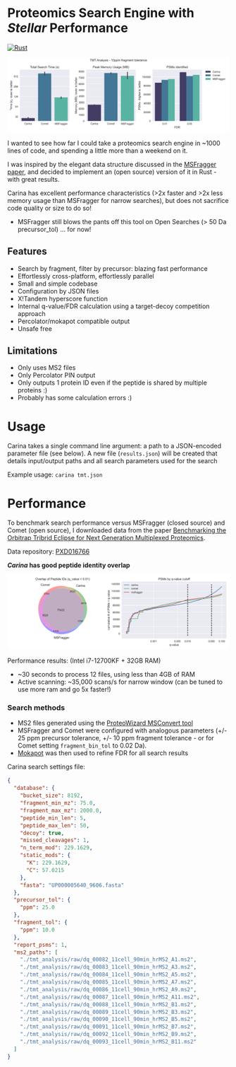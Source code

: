 # Proteomics Search Engine with *Stellar* Performance

[![Rust](https://github.com/lazear/carina/actions/workflows/rust.yml/badge.svg)](https://github.com/lazear/carina/actions/workflows/rust.yml)

<img src="figures/TMT_Panel.png" width="800">

I wanted to see how far I could take a proteomics search engine in ~1000 lines of code, and spending a little more than a weekend on it. 

I was inspired by the elegant data structure discussed in the [MSFragger paper](https://www.ncbi.nlm.nih.gov/pmc/articles/PMC5409104/), and decided to implement an (open source) version of it in Rust - with great results.

Carina has excellent performance characteristics (>2x faster and >2x less memory usage than MSFragger for narrow searches), but does not sacrifice code quality or size to do so!

- MSFragger still blows the pants off this tool on Open Searches (> 50 Da precursor_tol) ... for now!
 
## Features

- Search by fragment, filter by precursor: blazing fast performance
- Effortlessly cross-platform, effortlessly parallel
- Small and simple codebase
- Configuration by JSON files
- X!Tandem hyperscore function
- Internal q-value/FDR calculation using a target-decoy competition approach
- Percolator/mokapot compatible output
- Unsafe free

## Limitations

- Only uses MS2 files
- Only Percolator PIN output
- Only outputs 1 protein ID even if the peptide is shared by multiple proteins :)
- Probably has some calculation errors :)

# Usage 

Carina takes a single command line argument: a path to a JSON-encoded parameter file (see below). A new file (`results.json`) will be created that details input/output paths and all search parameters used for the search

Example usage: `carina tmt.json`

# Performance

To benchmark search performance versus MSFragger (closed source) and Comet (open source), I downloaded data from the paper [Benchmarking the Orbitrap Tribrid Eclipse for Next Generation
Multiplexed Proteomics](https://pubs.acs.org/doi/10.1021/acs.analchem.9b05685?goto=supporting-info).

Data repository: [PXD016766](http://proteomecentral.proteomexchange.org/cgi/GetDataset?ID=PXD016766)

***Carina* has good peptide identity overlap**

<img src="figures/TMT_IDs.png" width="600">

Performance results: (Intel i7-12700KF + 32GB RAM)

- ~30 seconds to process 12 files, using less than 4GB of RAM
- Active scanning: ~35,000 scans/s for narrow window (can be tuned to use more ram and go 5x faster!)


### Search methods

- MS2 files generated using the [ProteoWizard MSConvert tool](http://www.proteowizard.org/download.html)
- MSFragger and Comet were configured with analogous parameters (+/- 25 ppm precursor tolerance, +/- 10 ppm fragment tolerance - or for Comet setting `fragment_bin_tol` to 0.02 Da).
- [Mokapot](https://github.com/wfondrie/mokapot) was then used to refine FDR for all search results

Carina search settings file:
```json
{
  "database": {
    "bucket_size": 8192,
    "fragment_min_mz": 75.0,
    "fragment_max_mz": 2000.0,
    "peptide_min_len": 5,
    "peptide_max_len": 50,
    "decoy": true,
    "missed_cleavages": 1,
    "n_term_mod": 229.1629,
    "static_mods": {
      "K": 229.1629,
      "C": 57.0215
    },
    "fasta": "UP000005640_9606.fasta"
  },
  "precursor_tol": {
    "ppm": 25.0
  },
  "fragment_tol": {
    "ppm": 10.0 
  },
  "report_psms": 1,
  "ms2_paths": [
    "./tmt_analysis/raw/dq_00082_11cell_90min_hrMS2_A1.ms2",
    "./tmt_analysis/raw/dq_00083_11cell_90min_hrMS2_A3.ms2",
    "./tmt_analysis/raw/dq_00084_11cell_90min_hrMS2_A5.ms2",
    "./tmt_analysis/raw/dq_00085_11cell_90min_hrMS2_A7.ms2",
    "./tmt_analysis/raw/dq_00086_11cell_90min_hrMS2_A9.ms2",
    "./tmt_analysis/raw/dq_00087_11cell_90min_hrMS2_A11.ms2",
    "./tmt_analysis/raw/dq_00088_11cell_90min_hrMS2_B1.ms2",
    "./tmt_analysis/raw/dq_00089_11cell_90min_hrMS2_B3.ms2",
    "./tmt_analysis/raw/dq_00090_11cell_90min_hrMS2_B5.ms2",
    "./tmt_analysis/raw/dq_00091_11cell_90min_hrMS2_B7.ms2",
    "./tmt_analysis/raw/dq_00092_11cell_90min_hrMS2_B9.ms2",
    "./tmt_analysis/raw/dq_00093_11cell_90min_hrMS2_B11.ms2"
  ]
}
```

